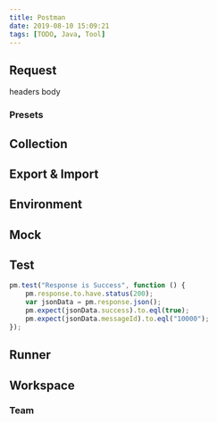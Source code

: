 ```yaml
---
title: Postman
date: 2019-08-10 15:09:21
tags: [TODO, Java, Tool]
---
```


## Request
headers
body

### Presets

## Collection

## Export & Import

## Environment

## Mock

## Test
```javascript
pm.test("Response is Success", function () {
    pm.response.to.have.status(200);
    var jsonData = pm.response.json();
    pm.expect(jsonData.success).to.eql(true);
    pm.expect(jsonData.messageId).to.eql("10000");
});
```

## Runner

## Workspace

### Team